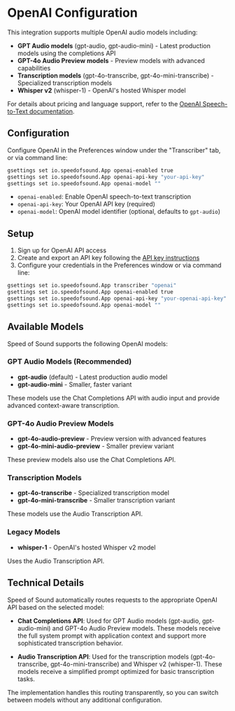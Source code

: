 # OpenAI Configuration

This integration supports multiple OpenAI audio models including:
- **GPT Audio models** (gpt-audio, gpt-audio-mini) - Latest production models using the completions API
- **GPT-4o Audio Preview models** - Preview models with advanced capabilities
- **Transcription models** (gpt-4o-transcribe, gpt-4o-mini-transcribe) - Specialized transcription models
- **Whisper v2** (whisper-1) - OpenAI's hosted Whisper model

For details about pricing and language support, refer to the [OpenAI Speech-to-Text documentation](https://platform.openai.com/docs/guides/speech-to-text).

## Configuration

Configure OpenAI in the Preferences window under the "Transcriber" tab, or via command line:

```bash
gsettings set io.speedofsound.App openai-enabled true
gsettings set io.speedofsound.App openai-api-key "your-api-key"
gsettings set io.speedofsound.App openai-model ""
```

- `openai-enabled`: Enable OpenAI speech-to-text transcription
- `openai-api-key`: Your OpenAI API key (required)
- `openai-model`: OpenAI model identifier (optional, defaults to `gpt-audio`)

## Setup

1. Sign up for OpenAI API access
2. Create and export an API key following the [API key instructions](https://platform.openai.com/docs/libraries#create-and-export-an-api-key)
3. Configure your credentials in the Preferences window or via command line:

```bash
gsettings set io.speedofsound.App transcriber "openai"
gsettings set io.speedofsound.App openai-enabled true
gsettings set io.speedofsound.App openai-api-key "your-openai-api-key"
gsettings set io.speedofsound.App openai-model ""
```

## Available Models

Speed of Sound supports the following OpenAI models:

### GPT Audio Models (Recommended)
- **gpt-audio** (default) - Latest production audio model
- **gpt-audio-mini** - Smaller, faster variant

These models use the Chat Completions API with audio input and provide advanced context-aware transcription.

### GPT-4o Audio Preview Models
- **gpt-4o-audio-preview** - Preview version with advanced features
- **gpt-4o-mini-audio-preview** - Smaller preview variant

These preview models also use the Chat Completions API.

### Transcription Models
- **gpt-4o-transcribe** - Specialized transcription model
- **gpt-4o-mini-transcribe** - Smaller transcription variant

These models use the Audio Transcription API.

### Legacy Models
- **whisper-1** - OpenAI's hosted Whisper v2 model

Uses the Audio Transcription API.

## Technical Details

Speed of Sound automatically routes requests to the appropriate OpenAI API based on the selected model:

- **Chat Completions API**: Used for GPT Audio models (gpt-audio, gpt-audio-mini) and GPT-4o Audio Preview models. These models receive the full system prompt with application context and support more sophisticated transcription behavior.

- **Audio Transcription API**: Used for the transcription models (gpt-4o-transcribe, gpt-4o-mini-transcribe) and Whisper v2 (whisper-1). These models receive a simplified prompt optimized for basic transcription tasks.

The implementation handles this routing transparently, so you can switch between models without any additional configuration.
